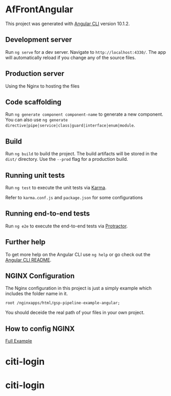 # AfFrontAngular

This project was generated with [Angular CLI](https://github.com/angular/angular-cli) version 10.1.2.

## Development server

Run `ng serve` for a dev server. Navigate to `http://localhost:4330/`. The app will automatically reload if you change any of the source files.

## Production server

Using the Nginx to hosting the files

## Code scaffolding

Run `ng generate component component-name` to generate a new component. You can also use `ng generate directive|pipe|service|class|guard|interface|enum|module`.

## Build

Run `ng build` to build the project. The build artifacts will be stored in the `dist/` directory. Use the `--prod` flag for a production build.

## Running unit tests

Run `ng test` to execute the unit tests via [Karma](https://karma-runner.github.io).

Refer to `karma.conf.js` and `package.json` for some configurations

## Running end-to-end tests

Run `ng e2e` to execute the end-to-end tests via [Protractor](http://www.protractortest.org/).

## Further help

To get more help on the Angular CLI use `ng help` or go check out the [Angular CLI README](https://github.com/angular/angular-cli/blob/master/README.md).

## NGINX Configuration

The Nginx configuration in this project is just a simply example which includes the folder name in it.

`root /nginxapps/html/gsp-pipeline-example-angular;`

You should deceide the real path of your files in your own project.

## How to config NGINX

[Full Example](https://www.nginx.com/resources/wiki/start/topics/examples/full/)

# citi-login
# citi-login
